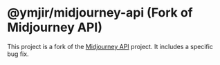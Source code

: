 # @ymjir/midjourney-api (Fork of Midjourney API)

This project is a fork of the [Midjourney API](https://github.com/erictik/midjourney-api) project. It includes a specific bug fix.
